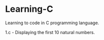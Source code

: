 # Learning-C
Learning to code in C programming language.

1.c - Displaying the first 10 natural numbers.
